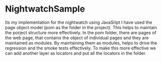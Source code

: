 # NightwatchSample
Its my implementation for the nightwatch using JavaSript
I have used the page object model (pom as the folder in the project). This helps to maintain the porject structure more effectively. In the pom folder, there are pages of the web page, that contains the object of individual pages and they are maintained as modules. By maintaining them as modules, helps to drive the regression and the smoke tests effectively. To make this more effective we can add another layer as locators and put all the locators in the folder.
